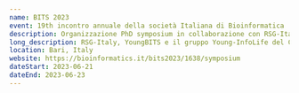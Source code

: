 ```yaml
---
name: BITS 2023
event: 19th incontro annuale della società Italiana di Bioinformatica
description: Organizzazione PhD symposium in collaborazione con RSG-Italy e YoungBITS.
long_description: RSG-Italy, YoungBITS e il gruppo Young-InfoLife del CINI hanno collaborato per organizzare un simposio per dottorandi durante il BITS Annual Meeting. L'obiettivo del simposio è fornire un forum di supporto e stimolante per studenti universitari, di laurea magistrale, dottorandi e giovani ricercatori, offrendo loro l'opportunità di presentare le proprie ricerche e di entrare in contatto con la più ampia comunità italiana di bioinformatica. Il gruppo Young-InfoLife ha contribuito attivamente all'organizzazione e alla promozione dell'evento, con l'obiettivo di favorire lo scambio scientifico tra giovani ricercatori. Il simposio è aperto a tutti i partecipanti interessati al BITS Annual Meeting e incoraggiamo fortemente la partecipazione di ricercatori esperti, che possano fornire preziosi feedback e supporto agli studenti che presenteranno i loro lavori. Il programma del simposio prevede inoltre interventi di scienziati affermati e una tavola rotonda dedicata alle prospettive di carriera in bioinformatica.
location: Bari, Italy
website: https://bioinformatics.it/bits2023/1638/symposium
dateStart: 2023-06-21
dateEnd: 2023-06-23
---
```

